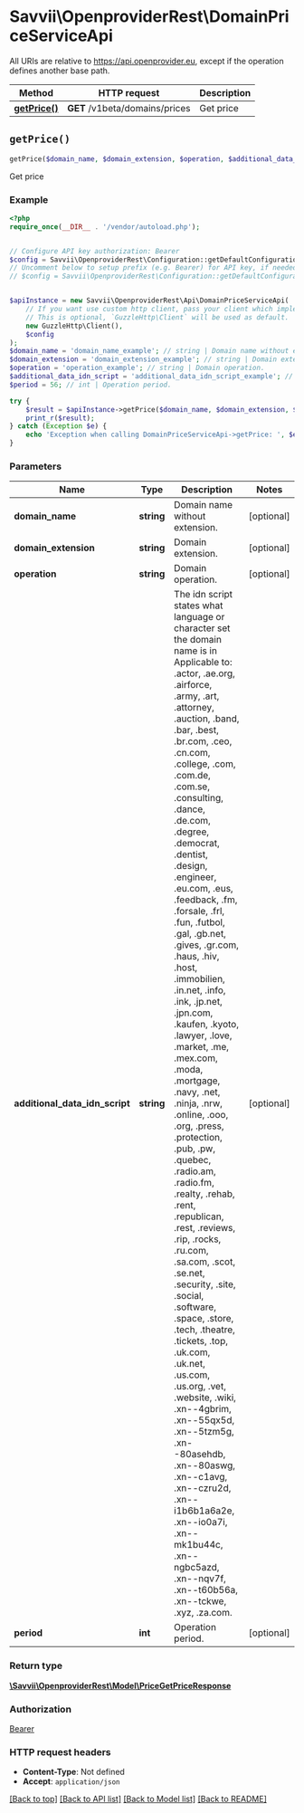 # Savvii\OpenproviderRest\DomainPriceServiceApi

All URIs are relative to https://api.openprovider.eu, except if the operation defines another base path.

| Method | HTTP request | Description |
| ------------- | ------------- | ------------- |
| [**getPrice()**](DomainPriceServiceApi.md#getPrice) | **GET** /v1beta/domains/prices | Get price |


## `getPrice()`

```php
getPrice($domain_name, $domain_extension, $operation, $additional_data_idn_script, $period): \Savvii\OpenproviderRest\Model\PriceGetPriceResponse
```

Get price

### Example

```php
<?php
require_once(__DIR__ . '/vendor/autoload.php');


// Configure API key authorization: Bearer
$config = Savvii\OpenproviderRest\Configuration::getDefaultConfiguration()->setApiKey('Authorization', 'YOUR_API_KEY');
// Uncomment below to setup prefix (e.g. Bearer) for API key, if needed
// $config = Savvii\OpenproviderRest\Configuration::getDefaultConfiguration()->setApiKeyPrefix('Authorization', 'Bearer');


$apiInstance = new Savvii\OpenproviderRest\Api\DomainPriceServiceApi(
    // If you want use custom http client, pass your client which implements `GuzzleHttp\ClientInterface`.
    // This is optional, `GuzzleHttp\Client` will be used as default.
    new GuzzleHttp\Client(),
    $config
);
$domain_name = 'domain_name_example'; // string | Domain name without extension.
$domain_extension = 'domain_extension_example'; // string | Domain extension.
$operation = 'operation_example'; // string | Domain operation.
$additional_data_idn_script = 'additional_data_idn_script_example'; // string | The idn script states what language or character set the domain name is in Applicable to: .actor, .ae.org, .airforce, .army, .art, .attorney, .auction, .band, .bar, .best, .br.com, .ceo, .cn.com, .college, .com, .com.de, .com.se, .consulting, .dance, .de.com, .degree, .democrat, .dentist, .design, .engineer, .eu.com, .eus, .feedback, .fm, .forsale, .frl, .fun, .futbol, .gal, .gb.net, .gives, .gr.com, .haus, .hiv, .host, .immobilien, .in.net, .info, .ink, .jp.net, .jpn.com, .kaufen, .kyoto, .lawyer, .love, .market, .me, .mex.com, .moda, .mortgage, .navy, .net, .ninja, .nrw, .online, .ooo, .org, .press, .protection, .pub, .pw, .quebec, .radio.am, .radio.fm, .realty, .rehab, .rent, .republican, .rest, .reviews, .rip, .rocks, .ru.com, .sa.com, .scot, .se.net, .security, .site, .social, .software, .space, .store, .tech, .theatre, .tickets, .top, .uk.com, .uk.net, .us.com, .us.org, .vet, .website, .wiki, .xn--4gbrim, .xn--55qx5d, .xn--5tzm5g, .xn--80asehdb, .xn--80aswg, .xn--c1avg, .xn--czru2d, .xn--i1b6b1a6a2e, .xn--io0a7i, .xn--mk1bu44c, .xn--ngbc5azd, .xn--nqv7f, .xn--t60b56a, .xn--tckwe, .xyz, .za.com.
$period = 56; // int | Operation period.

try {
    $result = $apiInstance->getPrice($domain_name, $domain_extension, $operation, $additional_data_idn_script, $period);
    print_r($result);
} catch (Exception $e) {
    echo 'Exception when calling DomainPriceServiceApi->getPrice: ', $e->getMessage(), PHP_EOL;
}
```

### Parameters

| Name | Type | Description  | Notes |
| ------------- | ------------- | ------------- | ------------- |
| **domain_name** | **string**| Domain name without extension. | [optional] |
| **domain_extension** | **string**| Domain extension. | [optional] |
| **operation** | **string**| Domain operation. | [optional] |
| **additional_data_idn_script** | **string**| The idn script states what language or character set the domain name is in Applicable to: .actor, .ae.org, .airforce, .army, .art, .attorney, .auction, .band, .bar, .best, .br.com, .ceo, .cn.com, .college, .com, .com.de, .com.se, .consulting, .dance, .de.com, .degree, .democrat, .dentist, .design, .engineer, .eu.com, .eus, .feedback, .fm, .forsale, .frl, .fun, .futbol, .gal, .gb.net, .gives, .gr.com, .haus, .hiv, .host, .immobilien, .in.net, .info, .ink, .jp.net, .jpn.com, .kaufen, .kyoto, .lawyer, .love, .market, .me, .mex.com, .moda, .mortgage, .navy, .net, .ninja, .nrw, .online, .ooo, .org, .press, .protection, .pub, .pw, .quebec, .radio.am, .radio.fm, .realty, .rehab, .rent, .republican, .rest, .reviews, .rip, .rocks, .ru.com, .sa.com, .scot, .se.net, .security, .site, .social, .software, .space, .store, .tech, .theatre, .tickets, .top, .uk.com, .uk.net, .us.com, .us.org, .vet, .website, .wiki, .xn--4gbrim, .xn--55qx5d, .xn--5tzm5g, .xn--80asehdb, .xn--80aswg, .xn--c1avg, .xn--czru2d, .xn--i1b6b1a6a2e, .xn--io0a7i, .xn--mk1bu44c, .xn--ngbc5azd, .xn--nqv7f, .xn--t60b56a, .xn--tckwe, .xyz, .za.com. | [optional] |
| **period** | **int**| Operation period. | [optional] |

### Return type

[**\Savvii\OpenproviderRest\Model\PriceGetPriceResponse**](../Model/PriceGetPriceResponse.md)

### Authorization

[Bearer](../../README.md#Bearer)

### HTTP request headers

- **Content-Type**: Not defined
- **Accept**: `application/json`

[[Back to top]](#) [[Back to API list]](../../README.md#endpoints)
[[Back to Model list]](../../README.md#models)
[[Back to README]](../../README.md)
